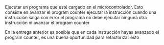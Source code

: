 Ejecutar un programa que esté cargado en el microcontrolador. Esto consiste en
avanzar el program counter
ejecutar la instrucción
cuando una instrucción salga con error el programa no debe ejecutar ninguna otra instrucción ni avanzar el program counter

En la entrega anterior es posible que en cada instrucción hayas avanzado el program counter, es una buena oportunidad para refactorizar esto
